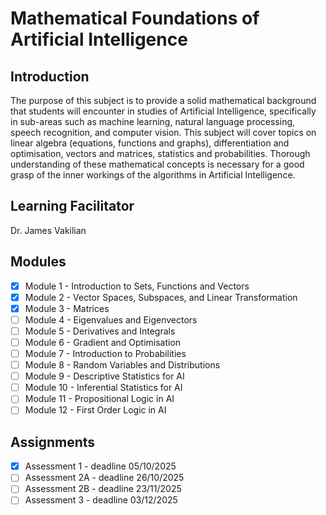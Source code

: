 # Mathematical Foundations of Artificial Intelligence

## Introduction
The purpose of this subject is to provide a solid mathematical background that students will encounter in studies of Artificial Intelligence, specifically in sub-areas such as machine learning, natural language processing, speech recognition, and computer vision. This subject will cover topics on linear algebra (equations, functions and graphs), differentiation and optimisation, vectors and matrices, statistics and probabilities. Thorough understanding of these mathematical concepts is necessary for a good grasp of the inner workings of the algorithms in Artificial Intelligence.

## Learning Facilitator
Dr. James Vakilian

## Modules
- [X] Module 1 - Introduction to Sets, Functions and Vectors
- [X] Module 2 - Vector Spaces, Subspaces, and Linear Transformation
- [X] Module 3 - Matrices
- [ ] Module 4 - Eigenvalues and Eigenvectors
- [ ] Module 5 - Derivatives and Integrals
- [ ] Module 6 - Gradient and Optimisation
- [ ] Module 7 - Introduction to Probabilities
- [ ] Module 8 - Random Variables and Distributions
- [ ] Module 9 - Descriptive Statistics for AI
- [ ] Module 10 - Inferential Statistics for AI
- [ ] Module 11 - Propositional Logic in AI
- [ ] Module 12 - First Order Logic in AI

## Assignments
- [X] Assessment 1 - deadline 05/10/2025
- [ ] Assessment 2A - deadline 26/10/2025
- [ ] Assessment 2B - deadline 23/11/2025
- [ ] Assessment 3 - deadline 03/12/2025
